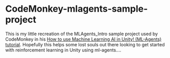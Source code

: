 # CodeMonkey-mlagents-sample-project

This is my little recreation of the MLAgents_Intro sample project used by CodeMonkey in his [How to use Machine Learning AI in Unity! (ML-Agents) tutorial](https://www.youtube.com/watch?v=zPFU30tbyKs). Hopefully this helps some lost souls out there looking to get started with reinforcement learning in Unity using ml-agents....
